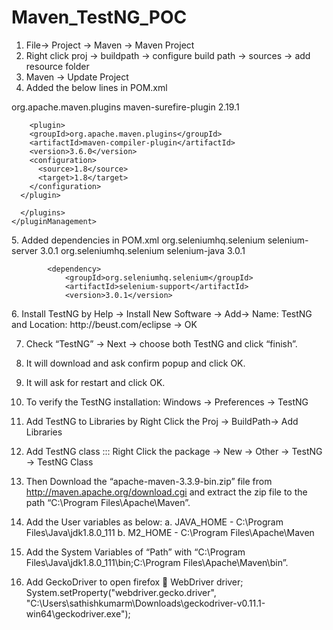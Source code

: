 # Maven_TestNG_POC
1.	File-> Project -> Maven -> Maven Project
2.	Right click proj -> buildpath -> configure build path -> sources -> add resource folder
3.	Maven -> Update Project
4.	Added the below lines in POM.xml
<build>
    <pluginManagement>
      <plugins>
        <plugin>
          <groupId>org.apache.maven.plugins</groupId>
          <artifactId>maven-surefire-plugin</artifactId>
          <version>2.19.1</version>
        </plugin>
        
        <plugin>
        <groupId>org.apache.maven.plugins</groupId>
        <artifactId>maven-compiler-plugin</artifactId>
        <version>3.6.0</version>
        <configuration>
          <source>1.8</source>
          <target>1.8</target>
        </configuration>
      </plugin>
      
      </plugins>
    </pluginManagement>
</build>
5.	Added dependencies in POM.xml
                               <dependency>
                                                 <groupId>org.seleniumhq.selenium</groupId>
                                                <artifactId>selenium-server</artifactId>
                                                 <version>3.0.1</version>
                                </dependency>  
                                <dependency>
        <groupId>org.seleniumhq.selenium</groupId>
        <artifactId>selenium-java</artifactId>
        <version>3.0.1</version>
    </dependency>    
    
    		<dependency>
	    		<groupId>org.seleniumhq.selenium</groupId>
	    		<artifactId>selenium-support</artifactId>
	    		<version>3.0.1</version>
</dependency>
6.	Install TestNG by Help -> Install New Software -> Add-> Name: TestNG and Location: http://beust.com/eclipse -> OK

7.	Check “TestNG” -> Next -> choose both TestNG and click “finish”.

8.	It will download and ask confirm popup and click OK.

9.	It will ask for restart and click OK.

10.	To verify the TestNG installation: Windows -> Preferences -> TestNG

11.	Add TestNG to Libraries by Right Click the Proj -> BuildPath-> Add Libraries

12.	Add TestNG class ::: Right Click the package -> New -> Other -> TestNG -> TestNG Class

13.	Then Download the “apache-maven-3.3.9-bin.zip” file from http://maven.apache.org/download.cgi and extract the zip file to the path “C:\Program Files\Apache\Maven”.

14.	Add the User variables as below:
a.	JAVA_HOME -  C:\Program Files\Java\jdk1.8.0_111
b.	M2_HOME - C:\Program Files\Apache\Maven
15.	Add the System Variables of “Path” with “C:\Program Files\Java\jdk1.8.0_111\bin;C:\Program Files\Apache\Maven\bin”.

16.	Add GeckoDriver to open firefox  WebDriver driver;  System.setProperty("webdriver.gecko.driver", "C:\\Users\\sathishkumarm\\Downloads\\geckodriver-v0.11.1-win64\\geckodriver.exe");

